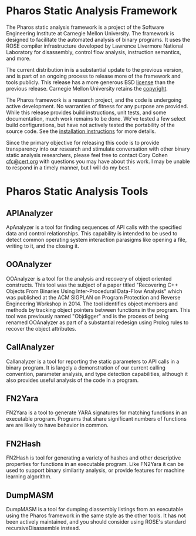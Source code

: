 # Pharos Static Analysis Framework

The Pharos static analysis framework is a project of the Software
Engineering Institute at Carnegie Mellon University.  The framework is
designed to facilitate the automated analysis of binary programs.  It
uses the ROSE compiler infrastructure developed by Lawrence Livermore
National Laboratory for disassembly, control flow analysis,
instruction semantics, and more.

The current distribution in is a substantial update to the previous
version, and is part of an ongoing process to release more of the
framework and tools publicly.  This release has a more generous BSD
[license](LICENSE.md) than the previous release.  Carnegie Mellon
University retains the [copyright](COPYRIGHT.md).

The Pharos framework is a research project, and the code is undergoing
active development.  No warranties of fitness for any purpose are
provided. While this release provides build instructions, unit tests,
and some documentation, much work remains to be done.  We've tested a
few select build configurations, but have not actively tested the
portability of the source code. See the [installation
instructions](INSTALL.md) for more details.

Since the primary objective for releasing this code is to provide
transparency into our research and stimulate conversation with other
binary static analysis researchers, please feel free to contact Cory
Cohen <cfc@cert.org> with questions you may have about this work.  I
may be unable to respond in a timely manner, but I will do my best.

# Pharos Static Analysis Tools

## APIAnalyzer

ApAnalyzer is a tool for finding sequences of API calls with the
specified data and control relationships.  This capability is intended
to be used to detect common operating system interaction parasigms
like opening a file, writing to it, and the closing it.

## OOAnalyzer

OOAnalyzer is a tool for the analysis and recovery of object oriented
constructs.  This tool was the subject of a paper titled "Recovering
C++ Objects From Binaries Using Inter-Procedural Data-Flow Analysis"
which was published at the ACM SIGPLAN on Program Protection and
Reverse Engineering Workshop in 2014.  The tool identifies object
members and methods by tracking object pointers between functions in
the program.  This tool was previously named "Objdigger" and is the
process of being renamed OOAnalyzer as part of a substantial redesign
using Prolog rules to recover the object attributes.

## CallAnalyzer

Callanalyzer is a tool for reporting the static parameters to API
calls in a binary program.  It is largely a demonstration of our
current calling convention, parameter analysis, and type detection
capabilities, although it also provides useful analysis of the code in
a program.

## FN2Yara

FN2Yara is a tool to generate YARA signatures for matching functions
in an executable program.  Programs that share significant numbers of
functions are are likely to have behavior in common.

## FN2Hash

FN2Hash is tool for generating a variety of hashes and other
descriptive properties for functions in an executable program.  Like
FN2Yara it can be used to support binary similarity analysis, or
provide features for machine learning algorithm.

## DumpMASM

DumpMASM is a tool for dumping diassembly listings from an executable
using the Pharos framework in the same style as the other tools.  It
has not been actively maintained, and you should consider using ROSE's
standard recursiveDisassemble instead.


